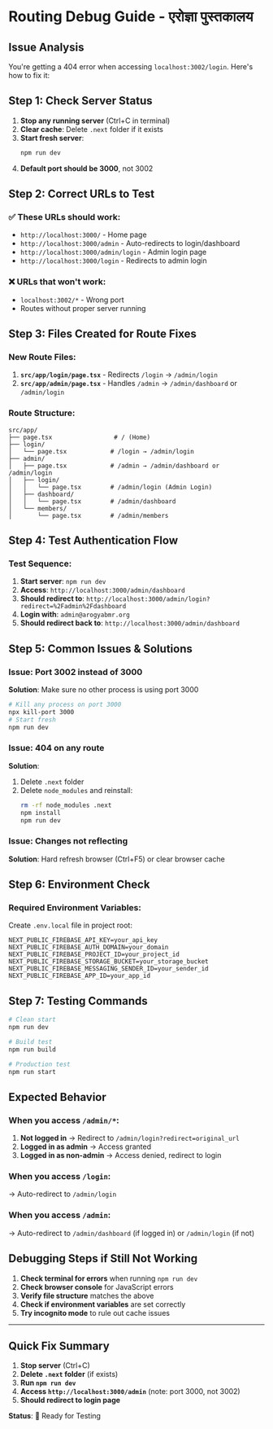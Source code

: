 # Routing Debug Guide - एरोज्ञा पुस्तकालय

## Issue Analysis
You're getting a 404 error when accessing `localhost:3002/login`. Here's how to fix it:

## Step 1: Check Server Status
1. **Stop any running server** (Ctrl+C in terminal)
2. **Clear cache**: Delete `.next` folder if it exists
3. **Start fresh server**:
   ```bash
   npm run dev
   ```
4. **Default port should be 3000**, not 3002

## Step 2: Correct URLs to Test

### ✅ These URLs should work:
- `http://localhost:3000/` - Home page
- `http://localhost:3000/admin` - Auto-redirects to login/dashboard
- `http://localhost:3000/admin/login` - Admin login page
- `http://localhost:3000/login` - Redirects to admin login

### ❌ URLs that won't work:
- `localhost:3002/*` - Wrong port
- Routes without proper server running

## Step 3: Files Created for Route Fixes

### New Route Files:
1. **`src/app/login/page.tsx`** - Redirects `/login` → `/admin/login`
2. **`src/app/admin/page.tsx`** - Handles `/admin` → `/admin/dashboard` or `/admin/login`

### Route Structure:
```
src/app/
├── page.tsx                 # / (Home)
├── login/
│   └── page.tsx            # /login → /admin/login
├── admin/
│   ├── page.tsx            # /admin → /admin/dashboard or /admin/login
│   ├── login/
│   │   └── page.tsx        # /admin/login (Admin Login)
│   ├── dashboard/
│   │   └── page.tsx        # /admin/dashboard
│   └── members/
│       └── page.tsx        # /admin/members
```

## Step 4: Test Authentication Flow

### Test Sequence:
1. **Start server**: `npm run dev`
2. **Access**: `http://localhost:3000/admin/dashboard`
3. **Should redirect to**: `http://localhost:3000/admin/login?redirect=%2Fadmin%2Fdashboard`
4. **Login with**: `admin@arogyabmr.org`
5. **Should redirect back to**: `http://localhost:3000/admin/dashboard`

## Step 5: Common Issues & Solutions

### Issue: Port 3002 instead of 3000
**Solution**: Make sure no other process is using port 3000
```bash
# Kill any process on port 3000
npx kill-port 3000
# Start fresh
npm run dev
```

### Issue: 404 on any route
**Solution**: 
1. Delete `.next` folder
2. Delete `node_modules` and reinstall:
   ```bash
   rm -rf node_modules .next
   npm install
   npm run dev
   ```

### Issue: Changes not reflecting
**Solution**: Hard refresh browser (Ctrl+F5) or clear browser cache

## Step 6: Environment Check

### Required Environment Variables:
Create `.env.local` file in project root:
```env
NEXT_PUBLIC_FIREBASE_API_KEY=your_api_key
NEXT_PUBLIC_FIREBASE_AUTH_DOMAIN=your_domain
NEXT_PUBLIC_FIREBASE_PROJECT_ID=your_project_id
NEXT_PUBLIC_FIREBASE_STORAGE_BUCKET=your_storage_bucket
NEXT_PUBLIC_FIREBASE_MESSAGING_SENDER_ID=your_sender_id
NEXT_PUBLIC_FIREBASE_APP_ID=your_app_id
```

## Step 7: Testing Commands

```bash
# Clean start
npm run dev

# Build test
npm run build

# Production test
npm run start
```

## Expected Behavior

### When you access `/admin/*`:
1. **Not logged in** → Redirect to `/admin/login?redirect=original_url`
2. **Logged in as admin** → Access granted
3. **Logged in as non-admin** → Access denied, redirect to login

### When you access `/login`:
→ Auto-redirect to `/admin/login`

### When you access `/admin`:
→ Auto-redirect to `/admin/dashboard` (if logged in) or `/admin/login` (if not)

## Debugging Steps if Still Not Working

1. **Check terminal for errors** when running `npm run dev`
2. **Check browser console** for JavaScript errors
3. **Verify file structure** matches the above
4. **Check if environment variables** are set correctly
5. **Try incognito mode** to rule out cache issues

---

## Quick Fix Summary

1. **Stop server** (Ctrl+C)
2. **Delete `.next` folder** (if exists)
3. **Run `npm run dev`**
4. **Access `http://localhost:3000/admin`** (note: port 3000, not 3002)
5. **Should redirect to login page**

**Status**: 🔧 Ready for Testing
